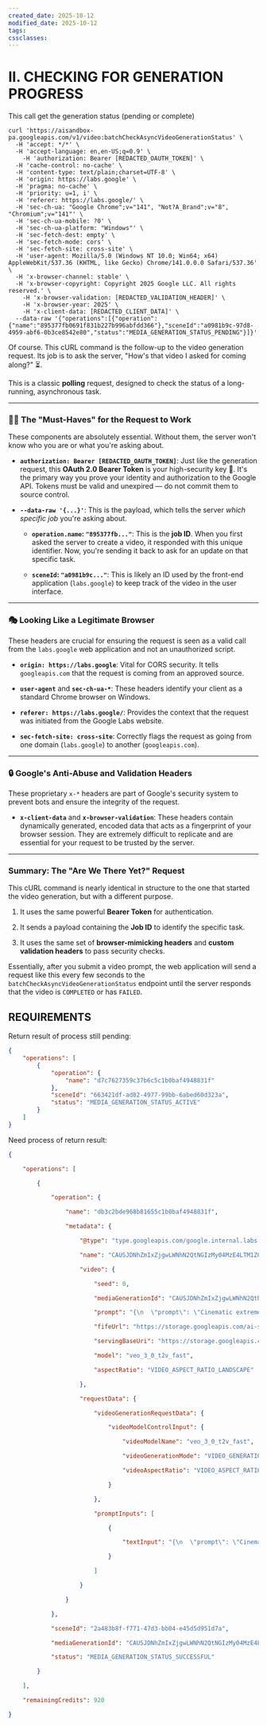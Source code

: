 ```yaml
---
created_date: 2025-10-12
modified_date: 2025-10-12
tags: 
cssclasses: 
---
```



# II. CHECKING FOR GENERATION PROGRESS

This call get the generation status (pending or complete)

```
curl 'https://aisandbox-pa.googleapis.com/v1/video:batchCheckAsyncVideoGenerationStatus' \
  -H 'accept: */*' \
  -H 'accept-language: en,en-US;q=0.9' \
    -H 'authorization: Bearer [REDACTED_OAUTH_TOKEN]' \
  -H 'cache-control: no-cache' \
  -H 'content-type: text/plain;charset=UTF-8' \
  -H 'origin: https://labs.google' \
  -H 'pragma: no-cache' \
  -H 'priority: u=1, i' \
  -H 'referer: https://labs.google/' \
  -H 'sec-ch-ua: "Google Chrome";v="141", "Not?A_Brand";v="8", "Chromium";v="141"' \
  -H 'sec-ch-ua-mobile: ?0' \
  -H 'sec-ch-ua-platform: "Windows"' \
  -H 'sec-fetch-dest: empty' \
  -H 'sec-fetch-mode: cors' \
  -H 'sec-fetch-site: cross-site' \
  -H 'user-agent: Mozilla/5.0 (Windows NT 10.0; Win64; x64) AppleWebKit/537.36 (KHTML, like Gecko) Chrome/141.0.0.0 Safari/537.36' \
  -H 'x-browser-channel: stable' \
  -H 'x-browser-copyright: Copyright 2025 Google LLC. All rights reserved.' \
    -H 'x-browser-validation: [REDACTED_VALIDATION_HEADER]' \
    -H 'x-browser-year: 2025' \
    -H 'x-client-data: [REDACTED_CLIENT_DATA]' \
  --data-raw '{"operations":[{"operation":{"name":"895377fb0691f831b227b996abfdd366"},"sceneId":"a0981b9c-97d8-4959-abf6-0b3ce8542e80","status":"MEDIA_GENERATION_STATUS_PENDING"}]}'
```

Of course. This cURL command is the follow-up to the video generation request. Its job is to ask the server, "How's that video I asked for coming along?" ⏳.

This is a classic **polling** request, designed to check the status of a long-running, asynchronous task.

---

### 🕵️‍♂️ The "Must-Haves" for the Request to Work

These components are absolutely essential. Without them, the server won't know who you are or what you're asking about.

- **`authorization: Bearer [REDACTED_OAUTH_TOKEN]`**: Just like the generation request, this **OAuth 2.0 Bearer Token** is your high-security key 🔑. It's the primary way you prove your identity and authorization to the Google API. Tokens must be valid and unexpired — do not commit them to source control.
    
- **`--data-raw '{...}'`**: This is the payload, which tells the server _which specific job_ you're asking about.
    
    - **`operation.name`: `"895377fb..."`**: This is the **job ID**. When you first asked the server to create a video, it responded with this unique identifier. Now, you're sending it back to ask for an update on that specific task.
        
    - **`sceneId`: `"a0981b9c..."`**: This is likely an ID used by the front-end application (`labs.google`) to keep track of the video in the user interface.
        

---

### 🎭 Looking Like a Legitimate Browser

These headers are crucial for ensuring the request is seen as a valid call from the `labs.google` web application and not an unauthorized script.

- **`origin: https://labs.google`**: Vital for CORS security. It tells `googleapis.com` that the request is coming from an approved source.
    
- **`user-agent`** and **`sec-ch-ua-*`**: These headers identify your client as a standard Chrome browser on Windows.
    
- **`referer: https://labs.google/`**: Provides the context that the request was initiated from the Google Labs website.
    
- **`sec-fetch-site: cross-site`**: Correctly flags the request as going from one domain (`labs.google`) to another (`googleapis.com`).
    

---

### 🔒 Google's Anti-Abuse and Validation Headers

These proprietary `x-*` headers are part of Google's security system to prevent bots and ensure the integrity of the request.

- **`x-client-data`** and **`x-browser-validation`**: These headers contain dynamically generated, encoded data that acts as a fingerprint of your browser session. They are extremely difficult to replicate and are essential for your request to be trusted by the server.
    

---

### Summary: The "Are We There Yet?" Request

This cURL command is nearly identical in structure to the one that started the video generation, but with a different purpose.

1. It uses the same powerful **Bearer Token** for authentication.
    
2. It sends a payload containing the **Job ID** to identify the specific task.
    
3. It uses the same set of **browser-mimicking headers** and **custom validation headers** to pass security checks.
    

Essentially, after you submit a video prompt, the web application will send a request like this every few seconds to the `batchCheckAsyncVideoGenerationStatus` endpoint until the server responds that the video is `COMPLETED` or has `FAILED`.

## REQUIREMENTS

Return result of process still pending:

```json
{
    "operations": [
        {
            "operation": {
                "name": "d7c7627359c37b6c5c1b0baf4948831f"
            },
            "sceneId": "663421df-ad82-4977-99bb-6abed60d323a",
            "status": "MEDIA_GENERATION_STATUS_ACTIVE"
        }
    ]
}
```

Need process of return result:

```json
{

    "operations": [

        {

            "operation": {

                "name": "db3c2bde968b81655c1b0baf4948831f",

                "metadata": {

                    "@type": "type.googleapis.com/google.internal.labs.aisandbox.v1.Media",

                    "name": "CAUSJDNhZmIxZjgwLWNhN2QtNGIzMy04MzE4LTM1ZGQzY2YwZDcxNBokM2Q0YjgxM2UtZGNkZC00MWRmLWE2YmYtMDY3ZmFjZmYzOTZjIgNDQUUqJDI2MzhjYTFmLWM3ZmUtNDA4ZS04NTFlLTI2NDNiZDhhNjg0OA",

                    "video": {

                        "seed": 0,

                        "mediaGenerationId": "CAUSJDNhZmIxZjgwLWNhN2QtNGIzMy04MzE4LTM1ZGQzY2YwZDcxNBokM2Q0YjgxM2UtZGNkZC00MWRmLWE2YmYtMDY3ZmFjZmYzOTZjIgNDQUUqJDI2MzhjYTFmLWM3ZmUtNDA4ZS04NTFlLTI2NDNiZDhhNjg0OA",

                        "prompt": "{\n  \"prompt\": \"Cinematic extreme close-up of dust motes drifting hypnotically through a single, sharp beam of Earthen Gold afternoon light cutting through a dark room. The background is steeped in deep Prussian Blue shadow. The motes move with an extreme slow-motion grace, evoking a profound sense of stillness, silence, and time slowing down. Hyperrealistic, 8K, shallow depth of field.\",\n  \"style\": [\n    \"cinematic documentary style\",\n    \"hyperrealistic\",\n    \"minimalist\",\n    \"The Resilient Mind's 'Calm Authority' aesthetic\",\n    \"soft, naturalistic lighting\"\n  ],\n  \"camera_movement\": [\n    \"static\",\n    \"extreme close-up\"\n  ],\n  \"audio\": {\n    \"music\": \"Calm, ambient, focus-enhancing background music, low in the mix.\",\n    \"ambient_sound\": \"faint, almost imperceptible room tone\",\n    \"sound_effects\": [\n      \"none\"\n    ]\n  },\n  \"negative_prompt\": \"cartoon, animated, stylized, illustration, low-resolution, blurry, morphing artifacts, distorted features, unrealistic movement, fast motion, shaky cam, text, watermark, humans, stressed office workers, corporate stock photos, cluttered backgrounds, jarring colors.\"\n}",

                        "fifeUrl": "https://storage.googleapis.com/ai-sandbox-videofx/video/2638ca1f-c7fe-408e-851e-2643bd8a6848?GoogleAccessId=labs-ai-sandbox-videoserver-prod@system.gserviceaccount.com&Expires=1760184851&Signature=GeHjyM0%2BT%2BJiVwu9Knjar0B0%2FXfq4gd6vj5%2BThuIw8rgX1Dli2vxRn07R%2BNenIvU1JsVhCiBAF6VojZ23NQxpOQGti5coBgsFim4e1P0SRP%2FsmWV%2FiC8egVBeVzzNm1G0agQp%2FJYa7%2FTfUMdWO5zP34%2FyrhJCfsckvy2JLOT8asrz52QsVitoAGD34v%2FDfeQ6ySn4k%2B2sENdC%2Bh7FVFvanEdHQaPYI8ueOEJ%2BrzZT1ixCWGEUfNz1kyzEaO10Aqi%2BfKRGj6aTIPyTsCx1ScrGPe6hDK7ac%2FyoeQj9FPACRDSpfufRN9Vrz6wVoQWrBVbNaj4DP%2BeFFrQKasnF93p2w%3D%3D",

                        "servingBaseUri": "https://storage.googleapis.com/ai-sandbox-videofx/image/2638ca1f-c7fe-408e-851e-2643bd8a6848?GoogleAccessId=labs-ai-sandbox-videoserver-prod@system.gserviceaccount.com&Expires=1760184851&Signature=4NACIN3YmU%2BIsK2DgOScyW66Ei0sSIqMxEeWaFWe700Z3wc13s3zPZf11G5Sl7lyxnkwvBe%2FClnrJgCaNMxVsErCYZ64okQu6CRgSTY17t2Jifx8WKp4mjVekPRwffdlA2XeBJstAhK1IZIwDnWmwlrunKu394MwMffw9AK2UYl81u5yD3YKQBmZXaGo2oeubItd9QN58zAsa0Tv9GKtZ1YY9lTaOPP8OHGsu%2F3RX0izgcD5fh%2Fib3egTEs0Jfe95y3%2BpPTwTc7B9FaeZ2D1Lt7VjsYkP6TEi7A9LVtW7cyXuATACTQQXTjWWI7gHH45e%2FUHivVn4SXw6xdxBFYtEA%3D%3D",

                        "model": "veo_3_0_t2v_fast",

                        "aspectRatio": "VIDEO_ASPECT_RATIO_LANDSCAPE"

                    },

                    "requestData": {

                        "videoGenerationRequestData": {

                            "videoModelControlInput": {

                                "videoModelName": "veo_3_0_t2v_fast",

                                "videoGenerationMode": "VIDEO_GENERATION_MODE_TEXT_TO_VIDEO",

                                "videoAspectRatio": "VIDEO_ASPECT_RATIO_LANDSCAPE"

                            }

                        },

                        "promptInputs": [

                            {

                                "textInput": "{\n  \"prompt\": \"Cinematic extreme close-up of dust motes drifting hypnotically through a single, sharp beam of Earthen Gold afternoon light cutting through a dark room. The background is steeped in deep Prussian Blue shadow. The motes move with an extreme slow-motion grace, evoking a profound sense of stillness, silence, and time slowing down. Hyperrealistic, 8K, shallow depth of field.\",\n  \"style\": [\n    \"cinematic documentary style\",\n    \"hyperrealistic\",\n    \"minimalist\",\n    \"The Resilient Mind's 'Calm Authority' aesthetic\",\n    \"soft, naturalistic lighting\"\n  ],\n  \"camera_movement\": [\n    \"static\",\n    \"extreme close-up\"\n  ],\n  \"audio\": {\n    \"music\": \"Calm, ambient, focus-enhancing background music, low in the mix.\",\n    \"ambient_sound\": \"faint, almost imperceptible room tone\",\n    \"sound_effects\": [\n      \"none\"\n    ]\n  },\n  \"negative_prompt\": \"cartoon, animated, stylized, illustration, low-resolution, blurry, morphing artifacts, distorted features, unrealistic movement, fast motion, shaky cam, text, watermark, humans, stressed office workers, corporate stock photos, cluttered backgrounds, jarring colors.\"\n}"

                            }

                        ]

                    }

                }

            },

            "sceneId": "2a483b8f-f771-47d3-bb04-e45d5d951d7a",

            "mediaGenerationId": "CAUSJDNhZmIxZjgwLWNhN2QtNGIzMy04MzE4LTM1ZGQzY2YwZDcxNBokM2Q0YjgxM2UtZGNkZC00MWRmLWE2YmYtMDY3ZmFjZmYzOTZjIgNDQUUqJDI2MzhjYTFmLWM3ZmUtNDA4ZS04NTFlLTI2NDNiZDhhNjg0OA",

            "status": "MEDIA_GENERATION_STATUS_SUCCESSFUL"

        }

    ],

    "remainingCredits": 920

}
```



